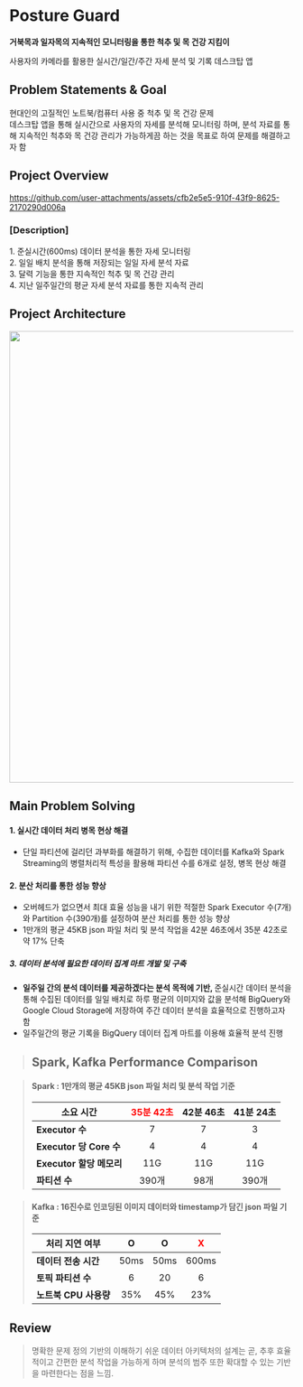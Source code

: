 # Posture Guard

**거북목과 일자목의 지속적인 모니터링을 통한 척추 및 목 건강 지킴이**

사용자의 카메라를 활용한 실시간/일간/주간 자세 분석 및 기록 데스크탑 앱

## Problem Statements & Goal

현대인의 고질적인 노트북/컴퓨터 사용 중 척추 및 목 건강 문제 <br>
데스크탑 앱을 통해 실시간으로 사용자의 자세를 분석해 모니터링 하며, 분석 자료를 통해 지속적인 척추와 목 건강 관리가 가능하게끔 하는 것을 목표로 하여 문제를 해결하고자 함

## Project Overview

https://github.com/user-attachments/assets/cfb2e5e5-910f-43f9-8625-2170290d006a

<h3>[Description]</h3>
1. 준실시간(600ms) 데이터 분석을 통한 자세 모니터링<br>
2. 일일 배치 분석을 통해 저장되는 일일 자세 분석 자료<br>
3. 달력 기능을 통한 지속적인 척추 및 목 건강 관리<br>
4. 지난 일주일간의 평균 자세 분석 자료를 통한 지속적 관리

## Project Architecture

<img src="https://github.com/user-attachments/assets/e6bc5e2c-a6b3-4c69-aa00-ddeade70b727" align="center" style="width:50rem; height:auto;"></img>

## Main Problem Solving

#### 1. 실시간 데이터 처리 병목 현상 해결

- 단일 파티션에 걸리던 과부화를 해결하기 위해, 수집한 데이터를 Kafka와 Spark Streaming의 병렬처리적 특성을 활용해 파티션 수를 6개로 설정, 병목 현상 해결

#### 2. 분산 처리를 통한 성능 향상

- 오버헤드가 없으면서 최대 효율 성능을 내기 위한 적절한 Spark Executor 수(7개)와 Partition 수(390개)를 설정하여 분산 처리를 통한 성능 향상
- 1만개의 평균 45KB json 파일 처리 및 분석 작업을 42분 46초에서 35분 42초로 약 17% 단축

##### 3. 데이터 분석에 필요한 데이터 집계 마트 개발 및 구축

- <b>일주일 간의 분석 데이터를 제공하겠다는 분석 목적에 기반, </b>준실시간 데이터 분석을 통해 수집된 데이터를 일일 배치로 하루 평균의 이미지와 값을 분석해 BigQuery와 Google Cloud Storage에 저장하여 주간 데이터 분석을 효율적으로 진행하고자 함<br>
- 일주일간의 평균 기록을 BigQuery 데이터 집계 마트를 이용해 효율적 분석 진행

> ## Spark, Kafka Performance Comparison

> #### Spark : 1만개의 평균 45KB json 파일 처리 및 분석 작업 기준
>
> | 소요 시간                | <span style="color:red">35분 42초</span> | 42분 46초 | 41분 24초 |
> | ------------------------ | :--------------------------------------: | :-------: | :-------: |
> | **Executor 수**          |                    7                     |     7     |     3     |
> | **Executor 당 Core 수**  |                    4                     |     4     |     4     |
> | **Executor 할당 메모리** |                   11G                    |    11G    |    11G    |
> | **파티션 수**            |                  390개                   |   98개    |   390개   |

> #### Kafka : 16진수로 인코딩된 이미지 데이터와 timestamp가 담긴 json 파일 기준
>
> | 처리 지연 여부        |  O   |  O   | <span style="color:red">X</span> |
> | --------------------- | :--: | :--: | :------------------------------: |
> | **데이터 전송 시간**  | 50ms | 50ms |              600ms               |
> | **토픽 파티션 수**    |  6   |  20  |                6                 |
> | **노트북 CPU 사용량** | 35%  | 45%  |               23%                |

## Review

> 명확한 문제 정의 기반의 이해하기 쉬운 데이터 아키텍처의 설계는 곧, 추후 효율적이고 간편한 분석 작업을 가능하게 하며 분석의 범주 또한 확대할 수 있는 기반을 마련한다는 점을 느낌.
